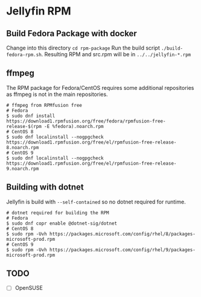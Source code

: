 # Jellyfin RPM

## Build Fedora Package with docker

Change into this directory `cd rpm-package`
Run the build script `./build-fedora-rpm.sh`.
Resulting RPM and src.rpm will be in `../../jellyfin-*.rpm`

## ffmpeg

The RPM package for Fedora/CentOS requires some additional repositories as ffmpeg is not in the main repositories.

```shell
# ffmpeg from RPMfusion free
# Fedora
$ sudo dnf install https://download1.rpmfusion.org/free/fedora/rpmfusion-free-release-$(rpm -E %fedora).noarch.rpm
# CentOS 8
$ sudo dnf localinstall --nogpgcheck https://download1.rpmfusion.org/free/el/rpmfusion-free-release-8.noarch.rpm
# CentOS 9
$ sudo dnf localinstall --nogpgcheck https://download1.rpmfusion.org/free/el/rpmfusion-free-release-9.noarch.rpm
```

## Building with dotnet

Jellyfin is build with `--self-contained` so no dotnet required for runtime.

```shell
# dotnet required for building the RPM
# Fedora
$ sudo dnf copr enable @dotnet-sig/dotnet
# CentOS 8
$ sudo rpm -Uvh https://packages.microsoft.com/config/rhel/8/packages-microsoft-prod.rpm
# CentOS 9
$ sudo rpm -Uvh https://packages.microsoft.com/config/rhel/9/packages-microsoft-prod.rpm
```

## TODO

- [ ] OpenSUSE

